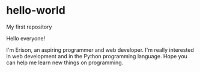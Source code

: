 # hello-world
My first repository

Hello everyone!

I'm Erison, an aspiring programmer and web developer. 
I'm really interested in web development and in the Python programming language.
Hope you can help me learn new things on programming.
